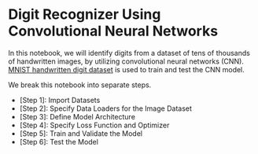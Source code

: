 # Digit Recognizer Using Convolutional Neural Networks
In this notebook, we will identify digits from a dataset of tens of thousands of handwritten images, by utilizing convolutional neural networks (CNN). [MNIST handwritten digit dataset](https://www.kaggle.com/c/digit-recognizer/data) is used to train and test the CNN model.

We break this notebook into separate steps.  

* [Step 1]: Import Datasets
* [Step 2]: Specify Data Loaders for the Image Dataset
* [Step 3]: Define Model Architecture
* [Step 4]: Specify Loss Function and Optimizer
* [Step 5]: Train and Validate the Model
* [Step 6]: Test the Model
